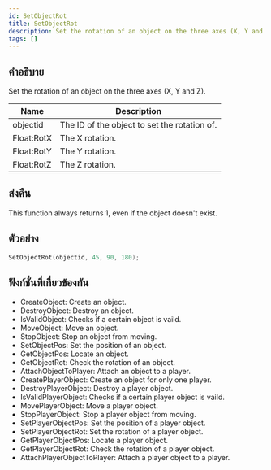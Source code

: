 ```yaml
---
id: SetObjectRot
title: SetObjectRot
description: Set the rotation of an object on the three axes (X, Y and Z).
tags: []
---
```


## คำอธิบาย

Set the rotation of an object on the three axes (X, Y and Z).


| Name | Description |
|------|-------------|
|objectid | The ID of the object to set the rotation of.|
|Float:RotX | The X rotation.|
|Float:RotY | The Y rotation.|
|Float:RotZ | The Z rotation.|


## ส่งคืน

This function always returns 1, even if the object doesn't exist.


## ตัวอย่าง


```c
SetObjectRot(objectid, 45, 90, 180);
```


## ฟังก์ชั่นที่เกี่ยวข้องกัน


-  CreateObject: Create an object.
-  DestroyObject: Destroy an object.
-  IsValidObject: Checks if a certain object is vaild.
-  MoveObject: Move an object.
-  StopObject: Stop an object from moving.
-  SetObjectPos: Set the position of an object.
-  GetObjectPos: Locate an object.
-  GetObjectRot: Check the rotation of an object.
-  AttachObjectToPlayer: Attach an object to a player.
-  CreatePlayerObject: Create an object for only one player.
-  DestroyPlayerObject: Destroy a player object.
-  IsValidPlayerObject: Checks if a certain player object is vaild.
-  MovePlayerObject: Move a player object.
-  StopPlayerObject: Stop a player object from moving.
-  SetPlayerObjectPos: Set the position of a player object.
-  SetPlayerObjectRot: Set the rotation of a player object.
-  GetPlayerObjectPos: Locate a player object.
-  GetPlayerObjectRot: Check the rotation of a player object.
-  AttachPlayerObjectToPlayer: Attach a player object to a player.
